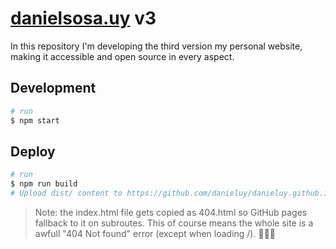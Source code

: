 # [danielsosa.uy](http://danielsosa.uy) v3
In this repository I'm developing the third version my personal website, making it accessible and open source in every aspect.

## Development
```bash
# run
$ npm start
```

## Deploy
```bash
# run
$ npm run build
# Upload dist/ content to https://github.com/danieluy/danieluy.github.io
```
> Note: the index.html file gets copied as 404.html so GitHub pages fallback to it on subroutes. This of course means the whole site is a awfull "404 Not found" error (except when loading /). 🤷🏽‍♂️